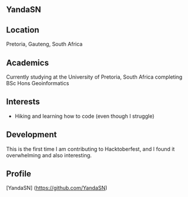 ## YandaSN

## Location
Pretoria, Gauteng, South Africa

## Academics
Currently studying at the University of Pretoria, South Africa completing BSc Hons Geoinformatics

## Interests
- Hiking and learning how to code (even though I struggle)

## Development
This is the first time I am contributing to Hacktoberfest, and I found it overwhelming and also interesting.

## Profile
[YandaSN] (https://github.com/YandaSN)